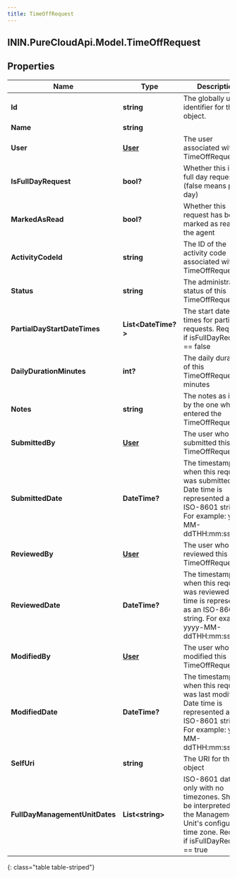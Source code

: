 ```yaml
---
title: TimeOffRequest
---
```

## ININ.PureCloudApi.Model.TimeOffRequest

## Properties

|Name | Type | Description | Notes|
|------------ | ------------- | ------------- | -------------|
| **Id** | **string** | The globally unique identifier for the object. | [optional] |
| **Name** | **string** |  | [optional] |
| **User** | [**User**](User.html) | The user associated with this TimeOffRequest | |
| **IsFullDayRequest** | **bool?** | Whether this is a full day request (false means partial day) | |
| **MarkedAsRead** | **bool?** | Whether this request has been marked as read by the agent | |
| **ActivityCodeId** | **string** | The ID of the activity code associated with this TimeOffRequest | |
| **Status** | **string** | The administrative status of this TimeOffRequest | |
| **PartialDayStartDateTimes** | **List&lt;DateTime?&gt;** | The start date-times for partial day requests.  Required if isFullDayRequest &#x3D;&#x3D; false | [optional] |
| **DailyDurationMinutes** | **int?** | The daily duration of this TimeOffRequest in minutes | |
| **Notes** | **string** | The notes as input by the one who entered the TimeOffRequest | [optional] |
| **SubmittedBy** | [**User**](User.html) | The user who submitted this TimeOffRequest | [optional] |
| **SubmittedDate** | **DateTime?** | The timestamp when this request was submitted. Date time is represented as an ISO-8601 string. For example: yyyy-MM-ddTHH:mm:ss.SSSZ | [optional] |
| **ReviewedBy** | [**User**](User.html) | The user who reviewed this TimeOffRequest | [optional] |
| **ReviewedDate** | **DateTime?** | The timestamp when this request was reviewed. Date time is represented as an ISO-8601 string. For example: yyyy-MM-ddTHH:mm:ss.SSSZ | [optional] |
| **ModifiedBy** | [**User**](User.html) | The user who last modified this TimeOffRequest | [optional] |
| **ModifiedDate** | **DateTime?** | The timestamp when this request was last modified. Date time is represented as an ISO-8601 string. For example: yyyy-MM-ddTHH:mm:ss.SSSZ | [optional] |
| **SelfUri** | **string** | The URI for this object | [optional] |
| **FullDayManagementUnitDates** | **List&lt;string&gt;** | ISO-8601 date only with no timezones.  Should be interpreted in the Management Unit&#39;s configured time zone.  Required if isFullDayRequest &#x3D;&#x3D; true | [optional] |
{: class="table table-striped"}


